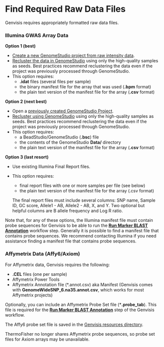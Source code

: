# Find Required Raw Data Files

Genvisis requires appropriately formatted raw data files.

### Illumina GWAS Array Data

**Option 1 (best)** 
- [Create a new GenomeStudio project from raw intensity data](../#/documentation/AppendixAGenomeStudio--create-a-new-project).
- [Recluster the data in GenomeStudio](../#/documentation/AppendixAGenomeStudio--recluster-samples-before-exporting) using only the high-quality samples as seeds. Best practices recommend reclustering the data even if the project was previously processed through GenomeStudio.
- This option requires:
    - **.idat** files (several files per sample)
    - the binary manifest file for the array that was used (**.bpm** format)
    - the plain text version of the manifest file for the array (**.csv** format)

**Option 2 (next best)** 
- Open a [previously created GenomeStudio Project](../#/documentation/AppendixAGenomeStudio--open-an-existing-project).
- [Recluster using GenomeStudio](../#/documentation/AppendixAGenomeStudio--recluster-samples-before-exporting) using only the high-quality samples as seeds. Best practices recommend reclustering the data even if the project was previously processed through GenomeStudio.
- This option requires:
    - a BeadStudio/GenomeStudio (**.bsc**) file
    - the contents of the GenomeStudio **Data/** directory
    - the plain text version of the manifest file for the array (**.csv** format)

**Option 3 (last resort)** 
- Use existing Illumina Final Report files. 
- This option requires:
    - final report files with one or more samples per file (see below)
    - the plain text version of the manifest file for the array (.csv format)

    The final report files must include several columns: SNP name, Sample ID, GC score, Allele1 - AB, Allele2 - AB, X, and Y. Two optional but helpful columns are B allele frequency and Log R ratio.


Note that, for any of these options, the Illumina manifest file must contain probe sequences for Genvisis to be able to run the **[Run Marker BLAST Annotation](../#/documentation/RunTheGenvisisWorkflow--run-marker-blast-annotation-illumina)** workflow step. Generally it is possible to find a manifest file that contains probe sequences. We recommend contacting Illumina if you need assistance finding a manifest file that contains probe sequences.

### Affymetrix Data (Affy6/Axiom)
For Affymetrix data, Genvisis requires the following:
- **.CEL** files (one per sample)
- Affymetrix Power Tools
- Affymetrix Annotation file (*.annot.csv) aka Manifest (Genvisis comes with **GenomeWideSNP_6.na35.annot.csv**, which works for most Affymetrix projects)

Optionally, you can include an Affymetrix Probe Set file (***.probe_tab**). This file is required for the **[Run Marker BLAST Annotation](../#/documentation/RunTheGenvisisWorkflow--run-marker-blast-annotation-affymetrix)** step of the Genvisis workflow. 

The Affy6 probe set file is saved in the [Genvisis resources directory](../#/documentation/GetStarted--resources-directory). 

ThermoFisher no longer shares Affymetrix probe sequences, so probe set files for Axiom arrays may be unavailable.
